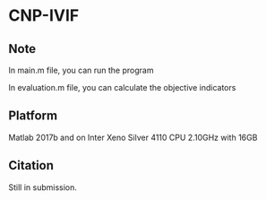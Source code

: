 # CNP-IVIF


## Note

In main.m file,  you can run the program

 In evaluation.m file, you can calculate the objective indicators

## Platform

Matlab 2017b and on Inter Xeno Silver 4110 CPU 2.10GHz with 16GB



## Citation

Still in submission.
